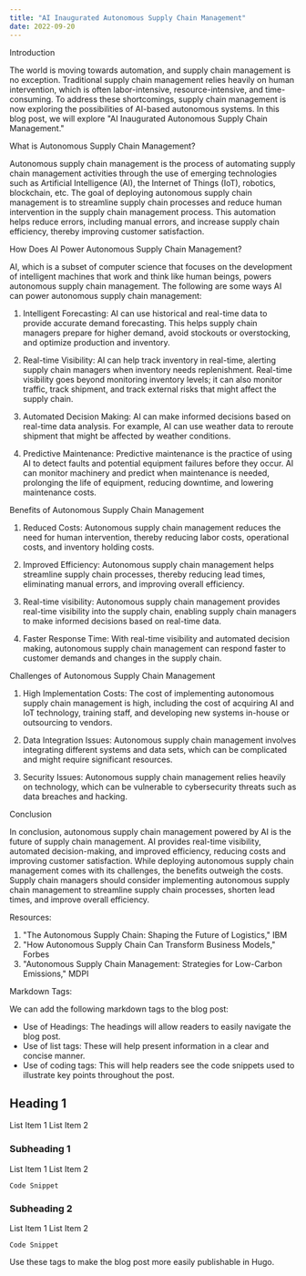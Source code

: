 ```yaml
---
title: "AI Inaugurated Autonomous Supply Chain Management"
date: 2022-09-20
---
```





Introduction

The world is moving towards automation, and supply chain management is no exception. Traditional supply chain management relies heavily on human intervention, which is often labor-intensive, resource-intensive, and time-consuming. To address these shortcomings, supply chain management is now exploring the possibilities of AI-based autonomous systems. In this blog post, we will explore "AI Inaugurated Autonomous Supply Chain Management."

What is Autonomous Supply Chain Management?

Autonomous supply chain management is the process of automating supply chain management activities through the use of emerging technologies such as Artificial Intelligence (AI), the Internet of Things (IoT), robotics, blockchain, etc. The goal of deploying autonomous supply chain management is to streamline supply chain processes and reduce human intervention in the supply chain management process. This automation helps reduce errors, including manual errors, and increase supply chain efficiency, thereby improving customer satisfaction.

How Does AI Power Autonomous Supply Chain Management?

AI, which is a subset of computer science that focuses on the development of intelligent machines that work and think like human beings, powers autonomous supply chain management. The following are some ways AI can power autonomous supply chain management:

1. Intelligent Forecasting: AI can use historical and real-time data to provide accurate demand forecasting. This helps supply chain managers prepare for higher demand, avoid stockouts or overstocking, and optimize production and inventory.

2. Real-time Visibility: AI can help track inventory in real-time, alerting supply chain managers when inventory needs replenishment. Real-time visibility goes beyond monitoring inventory levels; it can also monitor traffic, track shipment, and track external risks that might affect the supply chain.

3. Automated Decision Making: AI can make informed decisions based on real-time data analysis. For example, AI can use weather data to reroute shipment that might be affected by weather conditions.

4. Predictive Maintenance: Predictive maintenance is the practice of using AI to detect faults and potential equipment failures before they occur. AI can monitor machinery and predict when maintenance is needed, prolonging the life of equipment, reducing downtime, and lowering maintenance costs.

Benefits of Autonomous Supply Chain Management

1. Reduced Costs: Autonomous supply chain management reduces the need for human intervention, thereby reducing labor costs, operational costs, and inventory holding costs.

2. Improved Efficiency: Autonomous supply chain management helps streamline supply chain processes, thereby reducing lead times, eliminating manual errors, and improving overall efficiency.

3. Real-time visibility: Autonomous supply chain management provides real-time visibility into the supply chain, enabling supply chain managers to make informed decisions based on real-time data.

4. Faster Response Time: With real-time visibility and automated decision making, autonomous supply chain management can respond faster to customer demands and changes in the supply chain.

Challenges of Autonomous Supply Chain Management

1. High Implementation Costs: The cost of implementing autonomous supply chain management is high, including the cost of acquiring AI and IoT technology, training staff, and developing new systems in-house or outsourcing to vendors.

2. Data Integration Issues: Autonomous supply chain management involves integrating different systems and data sets, which can be complicated and might require significant resources.

3. Security Issues: Autonomous supply chain management relies heavily on technology, which can be vulnerable to cybersecurity threats such as data breaches and hacking.

Conclusion

In conclusion, autonomous supply chain management powered by AI is the future of supply chain management. AI provides real-time visibility, automated decision-making, and improved efficiency, reducing costs and improving customer satisfaction. While deploying autonomous supply chain management comes with its challenges, the benefits outweigh the costs. Supply chain managers should consider implementing autonomous supply chain management to streamline supply chain processes, shorten lead times, and improve overall efficiency.

Resources:

1. "The Autonomous Supply Chain: Shaping the Future of Logistics," IBM
2. "How Autonomous Supply Chain Can Transform Business Models," Forbes
3. "Autonomous Supply Chain Management: Strategies for Low-Carbon Emissions," MDPI

Markdown Tags:

We can add the following markdown tags to the blog post:

- Use of Headings: The headings will allow readers to easily navigate the blog post.
- Use of list tags: These will help present information in a clear and concise manner.
- Use of coding tags: This will help readers see the code snippets used to illustrate key points throughout the post.

## Heading 1

List Item 1
List Item 2

### Subheading 1

List Item 1
List Item 2

```
Code Snippet
```
### Subheading 2

List Item 1
List Item 2

```
Code Snippet
```

Use these tags to make the blog post more easily publishable in Hugo.